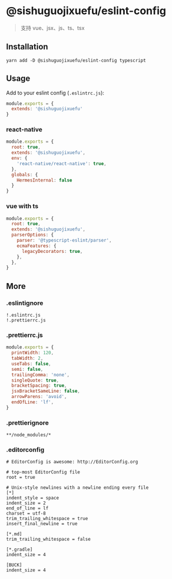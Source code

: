 # @sishuguojixuefu/eslint-config

> 支持 vue、jsx、js、ts、tsx

## Installation

```
yarn add -D @sishuguojixuefu/eslint-config typescript
```

## Usage

Add to your eslint config (`.eslintrc.js`):

```js
module.exports = {
  extends: '@sishuguojixuefu'
}
```

### react-native

```js
module.exports = {
  root: true,
  extends: '@sishuguojixuefu',
  env: {
    'react-native/react-native': true,
  },
  globals: {
    HermesInternal: false
  }
}
```

### vue with ts

```js
module.exports = {
  root: true,
  extends: '@sishuguojixuefu',
  parserOptions: {
    parser: '@typescript-eslint/parser',
    ecmaFeatures: {
      legacyDecorators: true,
    },
  },
}

```

## More

### .eslintignore

```
!.eslintrc.js
!.prettierrc.js
```

### .prettierrc.js

```js
module.exports = {
  printWidth: 120,
  tabWidth: 2,
  useTabs: false,
  semi: false,
  trailingComma: 'none',
  singleQuote: true,
  bracketSpacing: true,
  jsxBracketSameLine: false,
  arrowParens: 'avoid',
  endOfLine: 'lf',
}
```

### .prettierignore

```
**/node_modules/*
```

### .editorconfig

```
# EditorConfig is awesome: http://EditorConfig.org

# top-most EditorConfig file
root = true

# Unix-style newlines with a newline ending every file
[*]
indent_style = space
indent_size = 2
end_of_line = lf
charset = utf-8
trim_trailing_whitespace = true
insert_final_newline = true

[*.md]
trim_trailing_whitespace = false

[*.gradle]
indent_size = 4

[BUCK]
indent_size = 4
```
